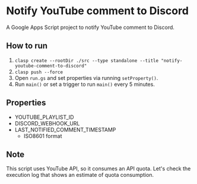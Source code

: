 # Notify YouTube comment to Discord

A Google Apps Script project to notify YouTube comment to Discord.

## How to run

1.  `clasp create --rootDir ./src --type standalone --title "notify-youtube-comment-to-discord"`
2.  `clasp push --force`
3.  Open `run.gs` and set properties via running `setProperty()`.
4.  Run `main()` or set a trigger to run `main()` every 5 minutes.

## Properties

- YOUTUBE_PLAYLIST_ID
- DISCORD_WEBHOOK_URL
- LAST_NOTIFIED_COMMENT_TIMESTAMP
    - ISO8601 format

## Note

This script uses YouTube API, so it consumes an API quota.
Let's check the execution log that shows an estimate of quota consumption.
